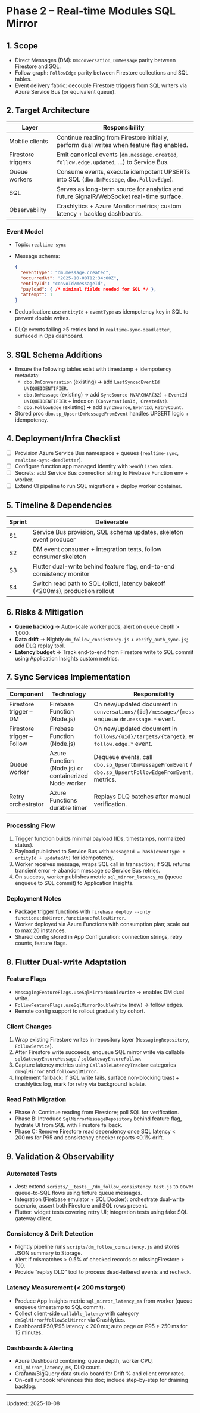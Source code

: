 # Phase 2 – Real-time Modules SQL Mirror

## 1. Scope

- Direct Messages (DM): `DmConversation`, `DmMessage` parity between Firestore and SQL.
- Follow graph: `FollowEdge` parity between Firestore collections and SQL tables.
- Event delivery fabric: decouple Firestore triggers from SQL writers via Azure Service Bus (or equivalent queue).

## 2. Target Architecture

| Layer | Responsibility |
| --- | --- |
| Mobile clients | Continue reading from Firestore initially, perform dual writes when feature flag enabled. |
| Firestore triggers | Emit canonical events (`dm.message.created`, `follow.edge.updated`, …) to Service Bus. |
| Queue workers | Consume events, execute idempotent UPSERTs into SQL (`dbo.DmMessage`, `dbo.FollowEdge`). |
| SQL | Serves as long-term source for analytics and future SignalR/WebSocket real-time surface. |
| Observability | Crashlytics + Azure Monitor metrics; custom latency + backlog dashboards. |

### Event Model

- Topic: `realtime-sync`
- Message schema:

  ```json
  {
    "eventType": "dm.message.created",
    "occurredAt": "2025-10-08T12:34:00Z",
    "entityId": "convoId/messageId",
    "payload": { /* minimal fields needed for SQL */ },
    "attempt": 1
  }
  ```

- Deduplication: use `entityId` + `eventType` as idempotency key in SQL to prevent double writes.
- DLQ: events failing >5 retries land in `realtime-sync-deadletter`, surfaced in Ops dashboard.

## 3. SQL Schema Additions

- Ensure the following tables exist with timestamp + idempotency metadata:
  - `dbo.DmConversation` (existing) ➜ add `LastSyncedEventId UNIQUEIDENTIFIER`.
  - `dbo.DmMessage` (existing) ➜ add `SyncSource NVARCHAR(32)` + `EventId UNIQUEIDENTIFIER` + index on `(ConversationId, CreatedAt)`.
  - `dbo.FollowEdge` (existing) ➜ add `SyncSource`, `EventId`, `RetryCount`.
- Stored proc `dbo.sp_UpsertDmMessageFromEvent` handles UPSERT logic + idempotency.

## 4. Deployment/Infra Checklist

- [ ] Provision Azure Service Bus namespace + queues (`realtime-sync`, `realtime-sync-deadletter`).
- [ ] Configure function app managed identity with `Send`/`Listen` roles.
- [ ] Secrets: add Service Bus connection string to Firebase Function env + worker.
- [ ] Extend CI pipeline to run SQL migrations + deploy worker container.

## 5. Timeline & Dependencies

| Sprint | Deliverable |
| --- | --- |
| S1 | Service Bus provision, SQL schema updates, skeleton event producer |
| S2 | DM event consumer + integration tests, follow consumer skeleton |
| S3 | Flutter dual-write behind feature flag, end-to-end consistency monitor |
| S4 | Switch read path to SQL (pilot), latency bakeoff (<200ms), production rollout |

## 6. Risks & Mitigation

- **Queue backlog** → Auto-scale worker pods, alert on queue depth > 1,000.
- **Data drift** → Nightly `dm_follow_consistency.js` + `verify_auth_sync.js`; add DLQ replay tool.
- **Latency budget** → Track end-to-end from Firestore write to SQL commit using Application Insights custom metrics.

## 7. Sync Services Implementation

| Component | Technology | Responsibility |
| --- | --- | --- |
| Firestore trigger – DM | Firebase Function (Node.js) | On new/updated document in `conversations/{id}/messages/{messageId}`, enqueue `dm.message.*` event. |
| Firestore trigger – Follow | Firebase Function (Node.js) | On new/updated document in `follows/{uid}/targets/{target}`, enqueue `follow.edge.*` event. |
| Queue worker | Azure Function (Node.js) or containerized Node worker | Dequeue events, call `dbo.sp_UpsertDmMessageFromEvent` / `dbo.sp_UpsertFollowEdgeFromEvent`, emit metrics. |
| Retry orchestrator | Azure Functions durable timer | Replays DLQ batches after manual verification. |

### Processing Flow
1. Trigger function builds minimal payload (IDs, timestamps, normalized status).
2. Payload published to Service Bus with `messageId = hash(eventType + entityId + updatedAt)` for idempotency.
3. Worker receives message, wraps SQL call in transaction; if SQL returns transient error → abandon message so Service Bus retries.
4. On success, worker publishes metric `sql_mirror_latency_ms` (queue enqueue to SQL commit) to Application Insights.

### Deployment Notes
- Package trigger functions with `firebase deploy --only functions:dmMirror,functions:followMirror`.
- Worker deployed via Azure Functions with consumption plan; scale out to max 20 instances.
- Shared config stored in App Configuration: connection strings, retry counts, feature flags.

## 8. Flutter Dual-write Adaptation

### Feature Flags

- `MessagingFeatureFlags.useSqlMirrorDoubleWrite` → enables DM dual write.
- `FollowFeatureFlags.useSqlMirrorDoubleWrite` (new) → follow edges.
- Remote config support to rollout gradually by cohort.

### Client Changes

1. Wrap existing Firestore writes in repository layer (`MessagingRepository`, `FollowService`).
2. After Firestore write succeeds, enqueue SQL mirror write via callable `sqlGatewayEnsureMessage` / `sqlGatewayEnsureFollow`.
3. Capture latency metrics using `CallableLatencyTracker` categories `dmSqlMirror` and `followSqlMirror`.
4. Implement fallback: if SQL write fails, surface non-blocking toast + crashlytics log, mark for retry via background isolate.

### Read Path Migration

- Phase A: Continue reading from Firestore; poll SQL for verification.
- Phase B: Introduce `SqlMirrorMessageRepository` behind feature flag, hydrate UI from SQL with Firestore fallback.
- Phase C: Remove Firestore read dependency once SQL latency < 200 ms for P95 and consistency checker reports <0.1% drift.

## 9. Validation & Observability

### Automated Tests

- Jest: extend `scripts/__tests__/dm_follow_consistency.test.js` to cover queue-to-SQL flows using fixture queue messages.
- Integration (Firebase emulator + SQL Docker): orchestrate dual-write scenario, assert both Firestore and SQL rows present.
- Flutter: widget tests covering retry UI; integration tests using fake SQL gateway client.

### Consistency & Drift Detection

- Nightly pipeline runs `scripts/dm_follow_consistency.js` and stores JSON summary to Storage.
- Alert if mismatches > 0.5% of checked records or missingFirestore > 100.
- Provide “replay DLQ” tool to process dead-lettered events and recheck.

### Latency Measurement (< 200 ms target)

- Produce App Insights metric `sql_mirror_latency_ms` from worker (queue enqueue timestamp to SQL commit).
- Collect client-side `callable_latency` with category `dmSqlMirror`/`followSqlMirror` via Crashlytics.
- Dashboard P50/P95 latency < 200 ms; auto page on P95 > 250 ms for 15 minutes.

### Dashboards & Alerting

- Azure Dashboard combining: queue depth, worker CPU, `sql_mirror_latency_ms`, DLQ count.
- Grafana/BigQuery data studio board for Drift % and client error rates.
- On-call runbook references this doc; include step-by-step for draining backlog.

---

Updated: 2025-10-08
